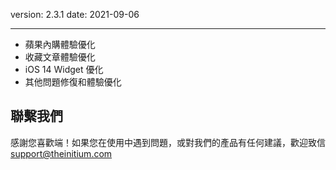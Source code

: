 version: 2.3.1
date: 2021-09-06

---

- 蘋果內購體驗優化
- 收藏文章體驗優化
- iOS 14 Widget 優化
- 其他問題修復和體驗優化

## 聯繫我們

感謝您喜歡端！如果您在使用中遇到問題，或對我們的產品有任何建議，歡迎致信 [support@theinitium.com](mailto:support@theinitium.com)